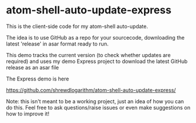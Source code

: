 # atom-shell-auto-update-express

This is the client-side code for my atom-shell auto-update.

The idea is to use GitHub as a repo for your sourcecode, downloading the latest 'release' in asar format ready to run.

This demo tracks the current version (to check whether updates are required) and uses my demo Express project to download the latest GitHub release as an asar file

The Express demo is here

https://github.com/shrewdlogarithm/atom-shell-auto-update-express/

Note: this isn't meant to be a working project, just an idea of how you can do this.  Feel free to ask questions/raise issues or even make suggestions on how to improve it!
